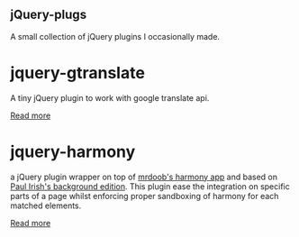 jQuery-plugs
------------

A small collection of jQuery plugins I occasionally made.

# jquery-gtranslate
A tiny jQuery plugin to work with google translate api.

[Read more](//github.com/mklabs/jquery-plugs/tree/master/jquery-gtranslate)

# jquery-harmony
a jQuery plugin wrapper on top of [mrdoob's harmony app](http://mrdoob.com/projects/harmony/) and based on [Paul Irish's background edition](https://github.com/paulirish/harmony). This plugin ease the integration on specific parts of a page whilst enforcing  proper sandboxing of harmony for each matched elements.

[Read more](//github.com/mklabs/jquery-plugs/tree/master/jquery-harmony)


